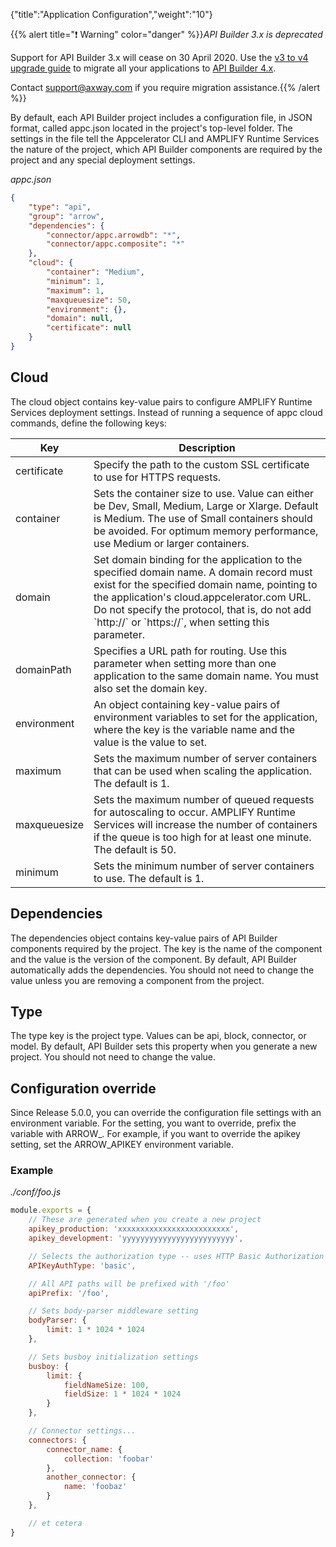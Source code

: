 {"title":"Application Configuration","weight":"10"}

{{% alert title="❗️ Warning" color="danger" %}}*API Builder 3.x is deprecated*

Support for API Builder 3.x will cease on 30 April 2020. Use the [v3 to v4 upgrade guide](https://docs.axway.com/bundle/API_Builder_4x_allOS_en/page/api_builder_v3_to_v4_upgrade_guide.html) to migrate all your applications to [API Builder 4.x](https://docs.axway.com/bundle/API_Builder_4x_allOS_en/page/api_builder_getting_started_guide.html).

Contact [support@axway.com](mailto:support@axway.com) if you require migration assistance.{{% /alert %}}

By default, each API Builder project includes a configuration file, in JSON format, called appc.json located in the project's top-level folder. The settings in the file tell the Appcelerator CLI and AMPLIFY Runtime Services the nature of the project, which API Builder components are required by the project and any special deployment settings.

*appc.json*

```json
{
    "type": "api",
    "group": "arrow",
    "dependencies": {
        "connector/appc.arrowdb": "*",
        "connector/appc.composite": "*"
    },
    "cloud": {
        "container": "Medium",
        "minimum": 1,
        "maximum": 1,
        "maxqueuesize": 50,
        "environment": {},
        "domain": null,
        "certificate": null
    }
}
```

## Cloud

The cloud object contains key-value pairs to configure AMPLIFY Runtime Services deployment settings. Instead of running a sequence of appc cloud commands, define the following keys:

| Key | Description |
| --- | --- |
| certificate | Specify the path to the custom SSL certificate to use for HTTPS requests. |
| container | Sets the container size to use. Value can either be Dev, Small, Medium, Large or Xlarge. Default is Medium. The use of Small containers should be avoided. For optimum memory performance, use Medium or larger containers. |
| domain | Set domain binding for the application to the specified domain name. A domain record must exist for the specified domain name, pointing to the application's cloud.appcelerator.com URL. Do not specify the protocol, that is, do not add \`http://\` or \`https://\`, when setting this parameter. |
| domainPath | Specifies a URL path for routing. Use this parameter when setting more than one application to the same domain name. You must also set the domain key. |
| environment | An object containing key-value pairs of environment variables to set for the application, where the key is the variable name and the value is the value to set. |
| maximum | Sets the maximum number of server containers that can be used when scaling the application. The default is 1. |
| maxqueuesize | Sets the maximum number of queued requests for autoscaling to occur. AMPLIFY Runtime Services will increase the number of containers if the queue is too high for at least one minute. The default is 50. |
| minimum | Sets the minimum number of server containers to use. The default is 1. |

## Dependencies

The dependencies object contains key-value pairs of API Builder components required by the project. The key is the name of the component and the value is the version of the component. By default, API Builder automatically adds the dependencies. You should not need to change the value unless you are removing a component from the project.

## Type

The type key is the project type. Values can be api, block, connector, or model. By default, API Builder sets this property when you generate a new project. You should not need to change the value.

## Configuration override

Since Release 5.0.0, you can override the configuration file settings with an environment variable. For the setting, you want to override, prefix the variable with ARROW\_. For example, if you want to override the apikey setting, set the ARROW\_APIKEY environment variable.

### Example

*./conf/foo.js*

```javascript
module.exports = {
    // These are generated when you create a new project
    apikey_production: 'xxxxxxxxxxxxxxxxxxxxxxxxx',
    apikey_development: 'yyyyyyyyyyyyyyyyyyyyyyyyy',

    // Selects the authorization type -- uses HTTP Basic Authorization by default
    APIKeyAuthType: 'basic',

    // All API paths will be prefixed with '/foo'
    apiPrefix: '/foo',

    // Sets body-parser middleware setting
    bodyParser: {
        limit: 1 * 1024 * 1024
    },

    // Sets busboy initialization settings
    busboy: {
        limit: {
            fieldNameSize: 100,
            fieldSize: 1 * 1024 * 1024
        }
    },

    // Connector settings...
    connectors: {
        connector_name: {
            collection: 'foobar'
        },
        another_connector: {
            name: 'foobaz'
        }
    },

    // et cetera
}
```
